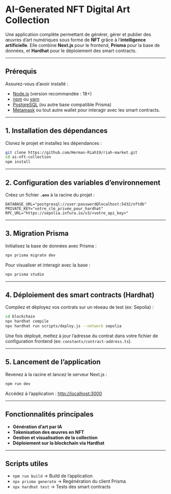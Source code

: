 
# **AI-Generated NFT Digital Art Collection**

Une application complète permettant de générer, gérer et publier des œuvres d’art numériques sous forme de **NFT** grâce à l’**intelligence artificielle**.
Elle combine **Next.js** pour le frontend, **Prisma** pour la base de données, et **Hardhat** pour le déploiement des smart contracts.

---

## **Prérequis**

Assurez-vous d’avoir installé :

* [Node.js](https://nodejs.org/) (version recommandée : 18+)
* [npm](https://www.npmjs.com/) ou [yarn](https://yarnpkg.com/)
* [PostgreSQL](https://www.postgresql.org/) (ou autre base compatible Prisma)
* [Metamask](https://metamask.io/) ou tout autre wallet pour interagir avec les smart contracts.

---

## **1. Installation des dépendances**

Clonez le projet et installez les dépendances :

```bash
git clone https://github.com/Herman-Riah19/riah-market.git
cd ai-nft-collection
npm install
```

---

## **2. Configuration des variables d’environnement**

Créez un fichier **`.env`** à la racine du projet :

```env
DATABASE_URL="postgresql://user:password@localhost:5432/nftdb"
PRIVATE_KEY="votre_clé_privée_pour_hardhat"
RPC_URL="https://sepolia.infura.io/v3/<votre_api_key>"
```

---

## **3. Migration Prisma**

Initialisez la base de données avec Prisma :

```bash
npx prisma migrate dev
```

Pour visualiser et interagir avec la base :

```bash
npx prisma studio
```

---

## **4. Déploiement des smart contracts (Hardhat)**

Compilez et déployez vos contrats sur un réseau de test (ex: Sepolia) :

```bash
cd blockchain
npx hardhat compile
npx hardhat run scripts/deploy.js --network sepolia
```

Une fois déployé, mettez à jour l’adresse du contrat dans votre fichier de configuration frontend (ex: `constants/contract-address.ts`).

---

## **5. Lancement de l’application**

Revenez à la racine et lancez le serveur Next.js :

```bash
npm run dev
```

Accédez à l’application : [http://localhost:3000](http://localhost:3000)

---

## **Fonctionnalités principales**

* **Génération d’art par IA**
* **Tokenisation des œuvres en NFT**
* **Gestion et visualisation de la collection**
* **Déploiement sur la blockchain via Hardhat**

---

## **Scripts utiles**

* `npm run build` → Build de l’application
* `npx prisma generate` → Regénération du client Prisma
* `npx hardhat test` → Tests des smart contracts
